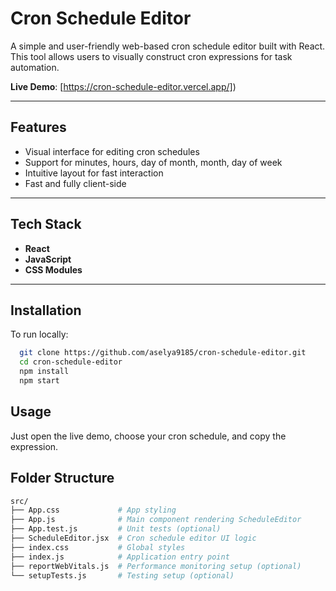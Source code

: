 # Cron Schedule Editor

A simple and user-friendly web-based cron schedule editor built with React. This tool allows users to visually construct cron expressions for task automation.

**Live Demo**: [https://cron-schedule-editor.vercel.app/])

---

## Features

- Visual interface for editing cron schedules
- Support for minutes, hours, day of month, month, day of week
- Intuitive layout for fast interaction
- Fast and fully client-side

---

## Tech Stack

- **React**
- **JavaScript**
- **CSS Modules**

---

## Installation

To run locally:

```bash
  git clone https://github.com/aselya9185/cron-schedule-editor.git
  cd cron-schedule-editor
  npm install
  npm start
```

## Usage
Just open the live demo, choose your cron schedule, and copy the expression.

## Folder Structure

```bash
src/
├── App.css             # App styling
├── App.js              # Main component rendering ScheduleEditor
├── App.test.js         # Unit tests (optional)
├── ScheduleEditor.jsx  # Cron schedule editor UI logic
├── index.css           # Global styles
├── index.js            # Application entry point
├── reportWebVitals.js  # Performance monitoring setup (optional)
└── setupTests.js       # Testing setup (optional)
```
